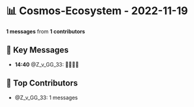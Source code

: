 # 📊 Cosmos-Ecosystem - 2022-11-19
**1 messages** from **1 contributors**

## 💬 Key Messages
- **14:40** @Z_v_GG_33: 🧑‍🚀🚀🌌

## 👥 Top Contributors
- @Z_v_GG_33: 1 messages